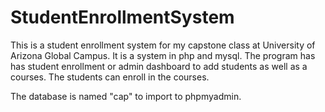 # StudentEnrollmentSystem
This is a student enrollment system for my capstone class at University of Arizona Global Campus. 
It is a system in php and mysql. The program has has student enrollment or admin dashboard to add students as well as a courses. The students can enroll in the courses.

The database is named "cap" to import to phpmyadmin. 
